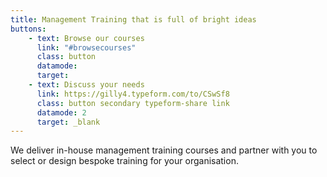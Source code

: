 ```yaml
---
title: Management Training that is full of bright ideas
buttons:
    - text: Browse our courses
      link: "#browsecourses"
      class: button
      datamode:
      target:
    - text: Discuss your needs
      link: https://gilly4.typeform.com/to/CSwSf8
      class: button secondary typeform-share link
      datamode: 2
      target: _blank
---
```

We deliver in-house management training courses and partner with you to select or design bespoke training for your organisation.
